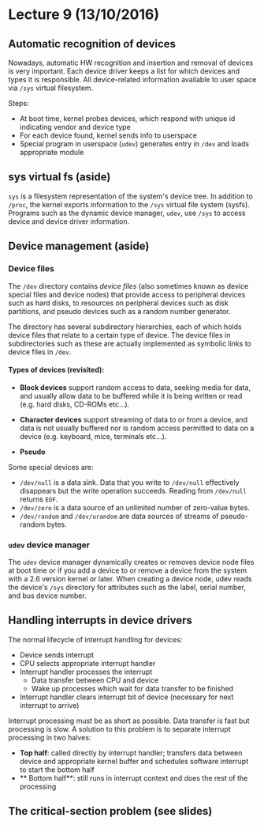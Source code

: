 # Lecture 9 (13/10/2016)

## Automatic recognition of devices

Nowadays, automatic HW recognition and insertion and removal of devices is very important.
Each device driver keeps a list for which devices and types it is responsible.
All device-related information available to user space via `/sys` virtual filesystem.

Steps:

- At boot time, kernel probes devices, which respond with unique id indicating vendor and device type
- For each device found, kernel sends info to userspace
- Special program in userspace (`udev`) generates entry in `/dev` and loads appropriate module

## sys virtual fs (aside)

`sys` is a filesystem representation of the system's device tree.
In addition to `/proc`, the kernel exports information to the `/sys` virtual file system (sysfs).
Programs such as the dynamic device manager, `udev`, use `/sys` to access device and device driver information.

## Device management (aside)

### Device files

The `/dev` directory contains *device files* (also sometimes known as device special files and device nodes)
that provide access to peripheral devices such as hard disks, to resources on peripheral devices such as disk partitions,
and pseudo devices such as a random number generator.

The directory has several subdirectory hierarchies, each of which holds device files that relate to a certain type of device.
The device files in subdirectories such as these are actually implemented as symbolic links to device files in `/dev`.

#### Types of devices (revisited):

- **Block devices** support random access to data, seeking media for data, and usually allow data
to be buffered while it is being written or read (e.g. hard disks, CD-ROMs etc...).

- **Character devices** support streaming of data to or from a device, and data is not usually buffered nor is random access permitted to data on a device (e.g. keyboard, mice, terminals etc...).

- **Pseudo**

Some special devices are:

- `/dev/null` is a data sink. Data that you write to `/dev/null` effectively disappears but the write operation succeeds. Reading from `/dev/null` returns `EOF`.
- `/dev/zero` is a data source of an unlimited number of zero-value bytes.
- `/dev/random` and `/dev/urandom` are data sources of streams of pseudo-random bytes.

### `udev` device manager

The `udev` device manager dynamically creates or removes device node files at boot time or if you add a device to or remove a device from the system with a 2.6 version kernel or later.
When creating a device node, udev reads the device's `/sys` directory for attributes such as the label, serial number, and bus device number.

## Handling interrupts in device drivers

The normal lifecycle of interrupt handling for devices:

- Device sends interrupt
- CPU selects appropriate interrupt handler
- Interrupt handler processes the interrupt
  * Data transfer between CPU and device
  * Wake up processes which wait for data transfer to be finished
- Interrupt handler clears interrupt bit of device (necessary for next interrupt to arrive)

Interrupt processing must be as short as possible. Data transfer is fast but processing is slow.
A solution to this problem is to separate interrupt processing in two halves:

- **Top half**: called directly by interrupt handler; transfers data between device and appropriate kernel buffer and schedules software interrupt to start the bottom half
- ** Bottom half**: still runs in interrupt context and does the rest of the processing

## The critical-section problem (see slides)
